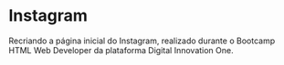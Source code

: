 # Instagram
Recriando a página inicial do Instagram, realizado durante o Bootcamp HTML Web Developer da plataforma Digital Innovation One.
